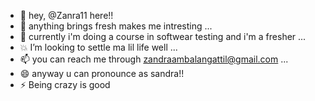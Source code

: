 - 👋 hey, @Zanra11 here!!
- 👀 anything brings fresh makes me intresting ...
- 🌱 currently i'm doing a course in softwear testing and i'm a fresher ...
- 💥 I’m looking to settle ma lil life well ...
- 📫 you can reach me through zandraambalangattil@gmail.com ...
- 😄 anyway u can pronounce as sandra!!
- ⚡ Being crazy is good

<!---
Zanra11/Zanra11 is a ✨ special ✨ repository because its `README.md` (this file) appears on your GitHub profile.
You can click the Preview link to take a look at your changes.
--->
